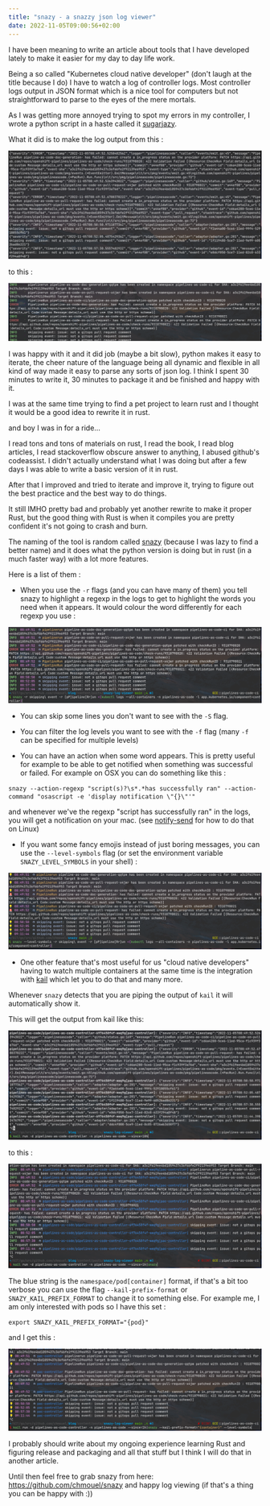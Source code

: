 ```yaml
---
title: "snazy - a snazzy json log viewer"
date: 2022-11-05T09:00:56+02:00
---
```

I have been meaning to write an article about tools that I have developed
lately to make it easier for my day to day life work.

Being a so called "Kubernetes cloud native developer" (don't laugh at the title
because I do) I have to watch a log of controller logs. Most controller logs
output in JSON format which is a nice tool for computers but not straightforward to
parse to the eyes of the mere mortals.

As I was getting more annoyed trying to spot my errors in my
controller, I wrote a python script in a haste called it [sugarjazy](https://github.com/chmouel/sugarjazy).

What it did is to make the log output from this :

![raw logs](rawlogs.png)

to this :

![sugarjazy screenshot](sugarjazy.png)

I was happy with it and it did job (maybe a bit slow), python makes
it easy to iterate, the cheer nature of the language being all dynamic
and flexible in all kind of way made it easy to parse any sorts of json log. I
think I spent 30 minutes to write it, 30 minutes to package it and be finished and happy with
it.

I was at the same time trying to find a pet project to learn rust and I
thought it would be a good idea to rewrite it in rust.

and boy I was in for a ride…

I read tons and tons of materials on rust, I read the book, I read blog
articles, I read stackoverflow obscure answer to anything, I abused github's
codeassist. I didn't actually understand what I was doing but after a
few days I was able to write a basic version of it in rust.

After that I improved and tried to iterate and improve it, trying to figure out
the best practice and the best way to do things.

It still IMHO pretty bad and probably yet another rewrite to make it proper
Rust, but the good thing with Rust is when it compiles you are pretty confident
it's not going to crash and burn.

The naming of the tool is random called
[snazy](https://github.com/chmouel/snazy) (because I was lazy to find a better
name) and it does what the python version is doing but in rust (in a much faster
way) with a lot more features.

Here is a list of them :

- When you use the `-r` flags (and you can have many of them) you tell snazy to
highlight a regexp in the logs to get to highlight the words you need when it
appears. It would colour the word differently for each regexp you use :

![snazy regexp highlight](regexp-highlight.png)

- You can skip some lines you don't want to see with the `-S` flag.

- You can filter the log levels you want to see with the `-f` flag (many `-f` can be specified for multiple levels)

- You can have an action when some word appears. This is pretty useful for example to be able to get notified when something was successful or failed. For example on OSX you can do something like this :

```shell
snazy --action-regexp "script(s)?\s*.*has successfully ran" --action-command "osascript -e 'display notification \"{}\"'"
```

and whenever we've the regexp "script has successfully ran" in the logs, you will get a notification on your mac. (see [notify-send](https://www.mankier.com/1/notify-send) for how to do that on Linux)

- If you want some fancy emojis instead of just boring messages, you can use the `--level-symbols` flag (or set the environment variable `SNAZY_LEVEL_SYMBOLS` in your shell) :

![snazy with emojis](log-level.png)

- One  other feature that's most useful for us "cloud native developers" having
to watch multiple containers at the same time is the integration with
[kail](https://github.com/boz/kail) which let you to do that and many more.

Whenever `snazy` detects that you are piping the output of `kail` it will
automatically  show it.

This will get the output from kail like this:

![kail](kail-raw.png)

to this :

![kail](kail-snazy.png)

The blue string is the `namespace/pod[container]` format, if that's a bit too verbose you can use the flag `--kail-prefix-format` or `SNAZY_KAIL_PREFIX_FORMAT` to change it to something else. For example me, I am only interested with pods so I have this set :

```shell
export SNAZY_KAIL_PREFIX_FORMAT="{pod}"
```

and I get this :

![kail](kail-prefix-format.png)

I probably should write about my ongoing experience learning Rust and figuring
release and packaging and all that stuff but I think I will do that in another
article.

Until then feel free to grab  snazy from here: <https://github.com/chmouel/snazy>
and happy log viewing (if that's a thing you can be happy with :))
